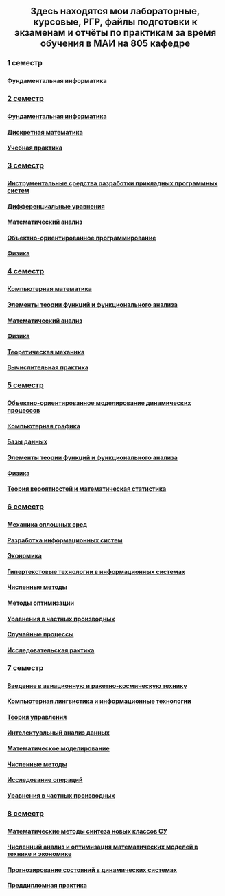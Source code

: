 <h2 align="center">Здесь находятся мои лабораторные, курсовые, РГР, файлы подготовки к экзаменам и отчёты по практикам за время обучения в МАИ на 805 кафедре
<h3>1 семестр<h3>
<h4>Фундаментальная информатика<a href="https://github.com/kut666/MAI_study/tree/main/term1/fundamental%20computer%20science"><h4>
<h3>2 семестр<h3>
<h4><a href="https://github.com/kut666/MAI_study/tree/main/term2/fundamental%20computer%20science">Фундаментальная информатика<h4>
<h4><a href="https://github.com/kut666/MAI_study/tree/main/term2/discrete%20mathematics">Дискретная математика<h4>
<h4><a href="https://github.com/kut666/MAI_study/tree/main/term2/practice">Учебная практика<h4>
<h3>3 семестр<h3>
<h4><a href="https://github.com/kut666/MAI_study/tree/main/term3/ISRPPS">Инструментальные средства разработки прикладных программных систем<h4>
<h4><a href="https://github.com/kut666/MAI_study/tree/main/term3/differential%20equations">Дифференциальные уравнения<h4>
<h4><a href="https://github.com/kut666/MAI_study/tree/main/term3/mathematical%20analysis">Математический анализ<h4>
<h4><a href="https://github.com/kut666/MAI_study/tree/main/term3/object-oriented%20programming">Объектно-ориентированное программирование<h4>
<h4><a href="https://github.com/kut666/MAI_study/tree/main/term3/physics">Физика<h4>
<h3>4 семестр<h3>
<h4><a href="https://github.com/kut666/MAI_study/tree/main/term4/computer%20mathematics">Компьютерная математика<h4>
<h4><a href="https://github.com/kut666/MAI_study/tree/main/term4/functional%20analysis">Элементы теории функций и функционального анализа<h4>
<h4><a href="https://github.com/kut666/MAI_study/tree/main/term4/mathematical%20analysis">Математический анализ<h4>
<h4><a href="https://github.com/kut666/MAI_study/tree/main/term4/physics">Физика<h4>
<h4><a href="https://github.com/kut666/MAI_study/tree/main/term4/theoretical%20mechanics">Теоретическая механика<h4>
<h4><a href="https://github.com/kut666/MAI_study/tree/main/term4/practice">Вычислительная практика<h4>
<h3>5 семестр<h3>
<h4><a href="https://github.com/kut666/MAI_study/tree/main/term5/OOMDP">Объектно-ориентированное моделирование динамических процессов<h4>
<h4><a href="https://github.com/kut666/MAI_study/tree/main/term5/computer%20graphics">Компьютерная графика<h4>
<h4><a href="https://github.com/kut666/MAI_study/tree/main/term5/databases">Базы данных<h4>
<h4><a href="https://github.com/kut666/MAI_study/tree/main/term5/functional%20analysis">Элементы теории функций и функционального анализа<h4>
<h4><a href="https://github.com/kut666/MAI_study/tree/main/term5/physics">Физика<h4>
<h4><a href="https://github.com/kut666/MAI_study/tree/main/term5/probability%20theory%20and%20mathematical%20statistics">Теория вероятностей и математическая статистика<h4>
<h3>6 семестр<h3>
<h4><a href="https://github.com/kut666/MAI_study/tree/main/term6/continuum%20mechanics">Механика сплошных сред<h4>
<h4><a href="https://github.com/kut666/MAI_study/tree/main/term6/development%20of%20information%20systems">Разработка информационных систем<h4>
<h4><a href="https://github.com/kut666/MAI_study/tree/main/term6/economics">Экономика<h4>
<h4><a href="https://github.com/kut666/MAI_study/tree/main/term6/hypertext%20technologies">Гипертекстовые технологии в информационных системах<h4>
<h4><a href="https://github.com/kut666/MAI_study/tree/main/term6/numerical%20methods">Численные методы<h4>
<h4><a href="https://github.com/kut666/MAI_study/tree/main/term6/optimization%20methods">Методы оптимизации<h4>
<h4><a href="https://github.com/kut666/MAI_study/tree/main/term6/partial%20differential%20equations">Уравнения в частных производных<h4>
<h4><a href="https://github.com/kut666/MAI_study/tree/main/term6/random%20processes">Случайные процессы<h4>
<h4><a href="https://github.com/kut666/MAI_study/tree/main/term6/practice">Исследовательская рактика<h4>
<h3>7 семестр<h3>
<h4><a href="https://github.com/kut666/MAI_study/tree/main/term7/VARKT">Введение в авиационную и ракетно-космическую технику<h4>
<h4><a href="https://github.com/kut666/MAI_study/tree/main/term7/computational%20linguistics">	Компьютерная лингвистика и информационные технологии<h4>
<h4><a href="https://github.com/kut666/MAI_study/tree/main/term7/control%20theory">Теория управления<h4>
<h4><a href="https://github.com/kut666/MAI_study/tree/main/term7/data%20analysis">Интелектуальный анализ данных<h4>
<h4><a href="https://github.com/kut666/MAI_study/tree/main/term7/mathematical%20modeling">Математическое моделирование<h4>
<h4><a href="https://github.com/kut666/MAI_study/tree/main/term7/numerical%20methods">Численные методы<h4>
<h4><a href="https://github.com/kut666/MAI_study/tree/main/term7/operations%20research">Исследование операций<h4>
<h4><a href="https://github.com/kut666/MAI_study/tree/main/term7/partial%20differential%20equations">Уравнения в частных производных<h4>
<h3>8 семестр<h3>
<h4><a href="https://github.com/kut666/MAI_study/tree/main/term8/MMSNKSU">Математические методы синтеза новых классов СУ<h4>
<h4><a href="https://github.com/kut666/MAI_study/tree/main/term8/excel">Численный анализ и оптимизация математическиx моделей в технике и экономике<h4>
<h4><a href="https://github.com/kut666/MAI_study/tree/main/term8/prediction%20of%20states%20in%20dynamic%20systems">Прогнозирование состояний в динамических системах<h4>
<h4><a href="https://github.com/kut666/MAI_study/tree/main/term8/practice">Преддипломная практика<h4>
